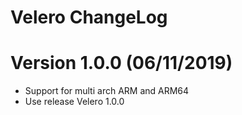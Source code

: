 Velero ChangeLog
=================================

# Version 1.0.0 (06/11/2019)

- Support for multi arch ARM and ARM64
- Use release Velero 1.0.0
